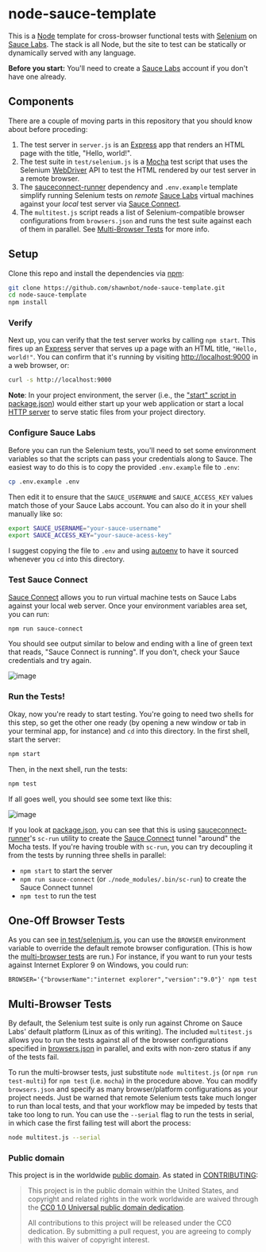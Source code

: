 # node-sauce-template
This is a [Node] template for cross-browser functional tests with [Selenium] on
[Sauce Labs]. The stack is all Node, but the site to test can be statically or
dynamically served with any language.

**Before you start:** You'll need to create a [Sauce Labs] account if you don't
have one already.

## Components
There are a couple of moving parts in this repository that you should
know about before proceding:

1. The test server in `server.js` is an [Express] app that renders an
   HTML page with the title, "Hello, world!".
1. The test suite in `test/selenium.js` is a [Mocha] test script that
   uses the Selenium [WebDriver] API to test the HTML rendered by our
   test server in a remote browser.
1. The [sauceconnect-runner] dependency and `.env.example` template
   simplify running Selenium tests on *remote* [Sauce Labs] virtual
   machines against your *local* test server via [Sauce Connect].
1. The `multitest.js` script reads a list of Selenium-compatible
   browser configurations from `browsers.json` and runs the test suite against
   each of them in parallel. See [Multi-Browser Tests](#multi-browser-tests)
   for more info.

## Setup
Clone this repo and install the dependencies via [npm]:

```sh
git clone https://github.com/shawnbot/node-sauce-template.git
cd node-sauce-template
npm install
```

### Verify
Next up, you can verify that the test server works by calling `npm start`. This
fires up an [Express] server that serves up a page with an HTML title, `"Hello,
world!"`. You can confirm that it's running by visiting
[http://localhost:9000](http://localhost:9000) in a web browser, or:

```sh
curl -s http://localhost:9000
```

**Note**: In your project environment, the server (i.e., the
["start" script in package.json](package.json#L7)) would either start up your
web application or start a local [HTTP server](https://github.com/indexzero/http-server)
to serve static files from your project directory.

### Configure Sauce Labs
Before you can run the Selenium tests, you'll need to set some environment
variables so that the scripts can pass your credentials along to Sauce. The
easiest way to do this is to copy the provided `.env.example` file to `.env`:

```sh
cp .env.example .env
```

Then edit it to ensure that the `SAUCE_USERNAME` and `SAUCE_ACCESS_KEY` values
match those of your Sauce Labs account. You can also do it in your shell
manually like so:

```sh
export SAUCE_USERNAME="your-sauce-username"
export SAUCE_ACCESS_KEY="your-sauce-acess-key"
```

I suggest copying the file to `.env` and using [autoenv] to have it sourced
whenever you `cd` into this directory.

### Test Sauce Connect
[Sauce Connect] allows you to run virtual machine tests on Sauce Labs against
your local web server. Once your environment variables area set, you can run:

```sh
npm run sauce-connect
```

You should see output similar to below and ending with a line of green text
that reads, "Sauce Connect is running". If you don't, check your Sauce
credentials and try again.

![image](https://cloud.githubusercontent.com/assets/113896/7235686/93e0f948-e744-11e4-9e8c-84a384c51b04.png)


### Run the Tests!
Okay, now you're ready to start testing. You're going to need two shells for
this step, so get the other one ready (by opening a new window or tab in your
terminal app, for instance) and `cd` into this directory. In the first shell,
start the server:

```sh
npm start
```

Then, in the next shell, run the tests:

```sh
npm test
```

If all goes well, you should see some text like this:

![image](https://cloud.githubusercontent.com/assets/113896/7236545/7c7dd32e-e74a-11e4-8e7b-e81f6bb26afc.png)

If you look at [package.json](package.json#L8), you can see that this is using
[sauceconnect-runner]'s `sc-run` utility to create the [Sauce Connect] tunnel
"around" the Mocha tests. If you're having trouble with `sc-run`, you can try
decoupling it from the tests by running three shells in parallel:

* `npm start` to start the server
* `npm run sauce-connect` (or `./node_modules/.bin/sc-run`) to create the Sauce
  Connect tunnel
* `npm test` to run the test


## One-Off Browser Tests
As you can see [in test/selenium.js](test/selenium.js#L30-32), you can use the
`BROWSER` environment variable to override the default remote browser
configuration.  (This is how the [multi-browser tests](#multi-browser-tests)
are run.) For instance, if you want to run your tests against Internet Explorer
9 on Windows, you could run:

```
BROWSER='{"browserName":"internet explorer","version":"9.0"}' npm test
```

## Multi-Browser Tests
By default, the Selenium test suite is only run against Chrome on Sauce Labs'
default platform (Linux as of this writing). The included `multitest.js`
allows you to run the tests against all of the browser configurations specified
in [browsers.json](browsers.json) in parallel, and exits with non-zero status
if any of the tests fail.

To run the multi-browser tests, just substitute `node multitest.js` (or `npm
run test-multi`) for `npm test` (i.e. `mocha`) in the procedure above. You can
modify `browsers.json` and specify as many browser/platform configurations as
your project needs. Just be warned that remote Selenium tests take much longer
to run than local tests, and that your workflow may be impeded by tests that
take too long to run. You can use the `--serial` flag to run the tests in
serial, in which case the first failing test will abort the process:

```sh
node multitest.js --serial
```


### Public domain

This project is in the worldwide [public domain](LICENSE.md). As stated in [CONTRIBUTING](CONTRIBUTING.md):

> This project is in the public domain within the United States, and copyright and related rights in the work worldwide are waived through the [CC0 1.0 Universal public domain dedication](https://creativecommons.org/publicdomain/zero/1.0/).
>
> All contributions to this project will be released under the CC0 dedication. By submitting a pull request, you are agreeing to comply with this waiver of copyright interest.

[Selenium]: http://docs.seleniumhq.org/
[Sauce Labs]: https://saucelabs.com
[Sauce Connect]: https://docs.saucelabs.com/reference/sauce-connect/
[Node]: https://nodejs.org/
[npm]: https://www.npmjs.com/
[Express]: http://expressjs.com/
[autoenv]: https://github.com/kennethreitz/autoenv
[sauceconnect-runner]: https://github.com/shawnbot/sauceconnect-runner
[Mocha]: http://mochajs.org/
[wd]: https://github.com/admc/wd
[WebDriver]: https://code.google.com/p/selenium/wiki/GettingStarted
